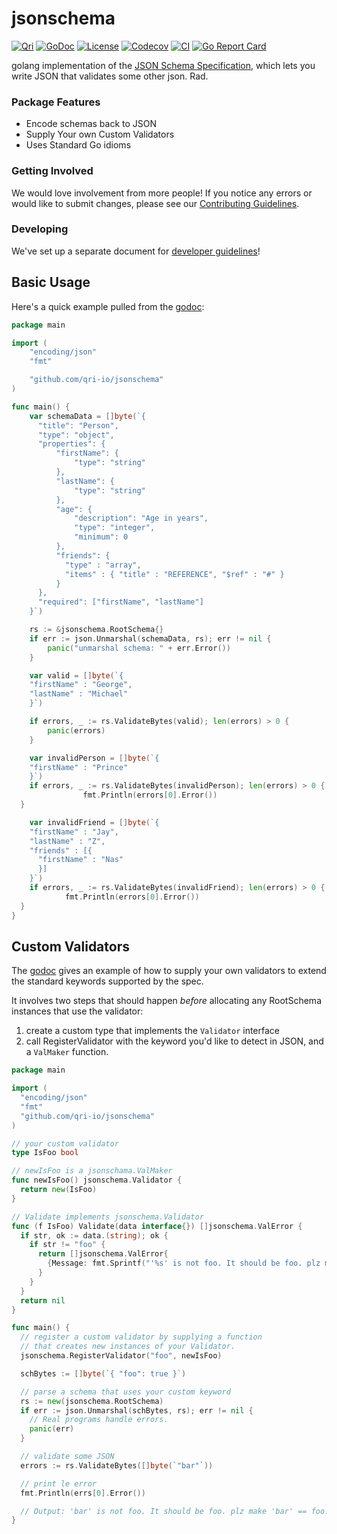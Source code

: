 # jsonschema
[![Qri](https://img.shields.io/badge/made%20by-qri-magenta.svg?style=flat-square)](https://qri.io)
[![GoDoc](https://godoc.org/github.com/qri-io/jsonschema?status.svg)](http://godoc.org/github.com/qri-io/jsonschema)
[![License](https://img.shields.io/github/license/qri-io/jsonschema.svg?style=flat-square)](./LICENSE)
[![Codecov](https://img.shields.io/codecov/c/github/qri-io/jsonschema.svg?style=flat-square)](https://codecov.io/gh/qri-io/jsonschema)
[![CI](https://img.shields.io/circleci/project/github/qri-io/jsonschema.svg?style=flat-square)](https://circleci.com/gh/qri-io/jsonschema)
[![Go Report Card](https://goreportcard.com/badge/github.com/qri-io/jsonschema)](https://goreportcard.com/report/github.com/qri-io/jsonschema)

golang implementation of the [JSON Schema Specification](http://json-schema.org/), which lets you write JSON that validates some other json. Rad.

### Package Features

* Encode schemas back to JSON
* Supply Your own Custom Validators
* Uses Standard Go idioms

### Getting Involved

We would love involvement from more people! If you notice any errors or would
like to submit changes, please see our
[Contributing Guidelines](./.github/CONTRIBUTING.md).

### Developing

We've set up a separate document for [developer guidelines](https://github.com/qri-io/jsonschema/blob/master/DEVELOPERS.md)!

## Basic Usage

Here's a quick example pulled from the [godoc](https://godoc.org/github.com/qri-io/jsonschema):

```go
package main

import (
	"encoding/json"
	"fmt"

	"github.com/qri-io/jsonschema"
)

func main() {
	var schemaData = []byte(`{
      "title": "Person",
      "type": "object",
      "properties": {
          "firstName": {
              "type": "string"
          },
          "lastName": {
              "type": "string"
          },
          "age": {
              "description": "Age in years",
              "type": "integer",
              "minimum": 0
          },
          "friends": {
            "type" : "array",
            "items" : { "title" : "REFERENCE", "$ref" : "#" }
          }
      },
      "required": ["firstName", "lastName"]
    }`)

	rs := &jsonschema.RootSchema{}
	if err := json.Unmarshal(schemaData, rs); err != nil {
		panic("unmarshal schema: " + err.Error())
	}

	var valid = []byte(`{
    "firstName" : "George",
    "lastName" : "Michael"
    }`)

	if errors, _ := rs.ValidateBytes(valid); len(errors) > 0 {
		panic(errors)
	}

	var invalidPerson = []byte(`{
    "firstName" : "Prince"
    }`)
	if errors, _ := rs.ValidateBytes(invalidPerson); len(errors) > 0 {
                fmt.Println(errors[0].Error())
  }

	var invalidFriend = []byte(`{
    "firstName" : "Jay",
    "lastName" : "Z",
    "friends" : [{
      "firstName" : "Nas"
      }]
    }`)
	if errors, _ := rs.ValidateBytes(invalidFriend); len(errors) > 0 {
	        fmt.Println(errors[0].Error())
  }
}
```

## Custom Validators

The [godoc](https://godoc.org/github.com/qri-io/jsonschema) gives an example of how to supply your own validators to extend the standard keywords supported by the spec.

It involves two steps that should happen _before_ allocating any RootSchema instances that use the validator:
1. create a custom type that implements the `Validator` interface
2. call RegisterValidator with the keyword you'd like to detect in JSON, and a `ValMaker` function.


```go
package main

import (
  "encoding/json"
  "fmt"
  "github.com/qri-io/jsonschema"
)

// your custom validator
type IsFoo bool

// newIsFoo is a jsonschama.ValMaker
func newIsFoo() jsonschema.Validator {
  return new(IsFoo)
}

// Validate implements jsonschema.Validator
func (f IsFoo) Validate(data interface{}) []jsonschema.ValError {
  if str, ok := data.(string); ok {
    if str != "foo" {
      return []jsonschema.ValError{
        {Message: fmt.Sprintf("'%s' is not foo. It should be foo. plz make '%s' == foo. plz", str, str)},
      }
    }
  }
  return nil
}

func main() {
  // register a custom validator by supplying a function
  // that creates new instances of your Validator.
  jsonschema.RegisterValidator("foo", newIsFoo)

  schBytes := []byte(`{ "foo": true }`)

  // parse a schema that uses your custom keyword
  rs := new(jsonschema.RootSchema)
  if err := json.Unmarshal(schBytes, rs); err != nil {
    // Real programs handle errors.
    panic(err)
  }

  // validate some JSON
  errors := rs.ValidateBytes([]byte(`"bar"`))

  // print le error
  fmt.Println(errs[0].Error())

  // Output: 'bar' is not foo. It should be foo. plz make 'bar' == foo. plz
}
```

